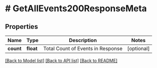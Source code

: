 # # GetAllEvents200ResponseMeta

## Properties

Name | Type | Description | Notes
------------ | ------------- | ------------- | -------------
**count** | **float** | Total Count of Events in Response | [optional]

[[Back to Model list]](../../README.md#models) [[Back to API list]](../../README.md#endpoints) [[Back to README]](../../README.md)
